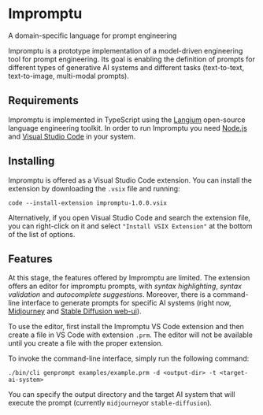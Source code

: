 # Impromptu

A domain-specific language for prompt engineering

Impromptu is a prototype implementation of a model-driven engineering tool for prompt engineering. Its goal is enabling the definition of prompts for different types of generative AI systems and different tasks (text-to-text, text-to-image, multi-modal prompts). 

## Requirements

Impromptu is implemented in TypeScript using the [Langium](https://langium.org) open-source language engineering toolkit. In order to run Impromptu you need [Node.js](https://nodejs.org/) and [Visual Studio Code](https://code.visualstudio.com/) in your system.

## Installing

Impromptu is offered as a Visual Studio Code extension. You can install the extension by downloading the `.vsix` file and running:

    code --install-extension impromptu-1.0.0.vsix
    
Alternatively, if you open Visual Studio Code and search the extension file, you can right-click on it 
and select `"Install VSIX Extension"` at the bottom of the list of options.

## Features 

At this stage, the features offered by Impromptu are limited. The extension offers an editor for impromptu prompts, with *syntax highlighting*, *syntax validation* and *autocomplete suggestions*. Moreover, there is a command-line interface to generate prompts for specific AI systems (right now, [Midjourney](https://www.midjourney.com/) and [Stable Diffusion web-ui](https://github.com/AUTOMATIC1111/stable-diffusion-webui)).
 
To use the editor, first install the Impromptu VS Code extension and then create a file in VS Code with extension `.prm`. The editor will not be available until you create a file with the proper extension.

To invoke the command-line interface, simply run the following command: 

    ./bin/cli genprompt examples/example.prm -d <output-dir> -t <target-ai-system>

You can specify the output directory and the target AI system that will execute the prompt (currently `midjourney`or `stable-diffusion`).
